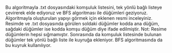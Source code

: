 Bu algoritmayla .txt dosyasındaki komşuluk listesini, tek yönlü bağlı listeye çevirerek elde ediyoruz ve BFS algoritması ile düğümleri geziyoruz. Algoritmayla oluşturulan yapıyı görmek için eklenen resmi inceleyiniz. Resimde ve .txt dosyasında görülen soldaki düğümler kodda ana düğüm, sağdaki düğümler ise kodda komşu düğüm diye ifade edilmiştir. Not: Resime düğümlerin hepsi sığmamıştır. Sonrasında da komşuluk listesinde bulunan düğümler tek yönlü bağlı liste ile kuyruğa ekleniyor. BFS algoritmasında da bu kuyruk kullanılıyor.
